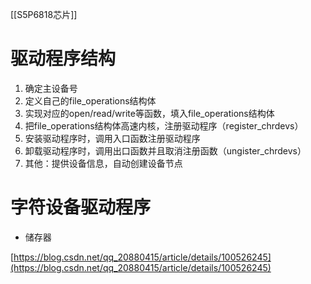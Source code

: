 [[S5P6818芯片]]

  

# 驱动程序结构

1. 确定主设备号
2. 定义自己的file_operations结构体
3. 实现对应的open/read/write等函数，填入file_operations结构体
4. 把file_operations结构体高速内核，注册驱动程序（register_chrdevs）
5. 安装驱动程序时，调用入口函数注册驱动程序
6. 卸载驱动程序时，调用出口函数并且取消注册函数（ungister_chrdevs）
7. 其他：提供设备信息，自动创建设备节点

  

  

  

  

  

  

  

  

# 字符设备驱动程序

  

  

  

  

  

  

  

- 储存器

[https://blog.csdn.net/qq_20880415/article/details/100526245](https://blog.csdn.net/qq_20880415/article/details/100526245)